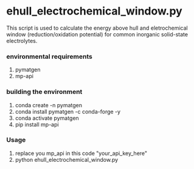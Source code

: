 # ehull_electrochemical_window.py

This script is used to calculate the energy above hull and eletrochemical window (reduction/oxidation potential) for common inorganic solid-state electrolytes.

### environmental requirements
1. pymatgen
2. mp-api
   
### building the environment
1. conda create -n pymatgen
2. conda install pymatgen -c conda-forge -y
3. conda activate pymatgen
4. pip install mp-api

### Usage
1. replace you mp_api in this code "your_api_key_here"
2. python ehull_electrochemical_window.py

